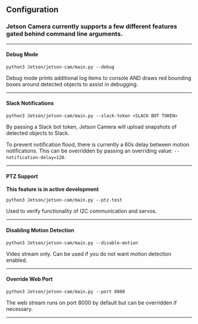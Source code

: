 ## Configuration

### Jetson Camera currently supports a few different features gated behind command line arguments.

<hr>

#### Debug Mode

`python3 Jetson/jetson-cam/main.py --debug`

Debug mode prints additional log items to console AND draws red bounding boxes around detected objects to assist in debugging.

<hr>

#### Slack Notifications

`python3 Jetson/jetson-cam/main.py --slack-token <SLACK BOT TOKEN>`

By passing a Slack bot token, Jetson Camera will upload snapshots of detected objects to Slack.

To prevent notification flood, there is currently a 60s delay between motion notifications. This can be overridden by passing an overriding value: `--notification-delay=120`.

<hr>

#### PTZ Support

**This feature is in active development**

`python3 Jetson/jetson-cam/main.py --ptz-test`

Used to verify functionality of I2C communication and servos.

<hr>

#### Disabling Motion Detection

`python3 Jetson/jetson-cam/main.py --disable-motion`

Video stream only. Can be used if you do not want motion detection enabled.

<hr>

#### Override Web Port

`python3 Jetson/jetson-cam/main.py --port 8080`

The web stream runs on port 8000 by default but can be overridden if necessary.

<hr>
